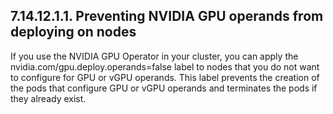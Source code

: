## 7.14.12.1.1. Preventing NVIDIA GPU operands from deploying on nodes

If you use the NVIDIA GPU Operator in your cluster, you can apply the nvidia.com/gpu.deploy.operands=false label to nodes that you do not want to configure for GPU or vGPU operands. This label prevents the creation of the pods that configure GPU or vGPU operands and terminates the pods if they already exist.

